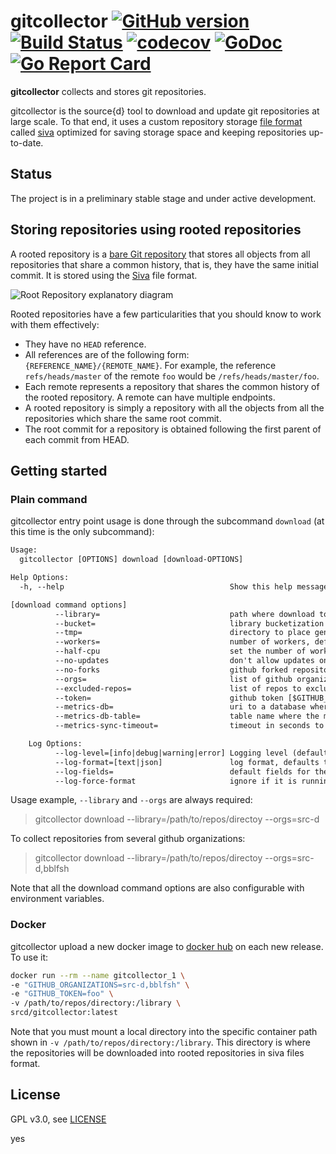 # gitcollector [![GitHub version](https://badge.fury.io/gh/src-d%2Fgitcollector.svg)](https://github.com/src-d/gitcollector/releases) [![Build Status](https://travis-ci.com/src-d/gitcollector.svg?branch=master)](https://travis-ci.com/src-d/gitcollector) [![codecov](https://codecov.io/gh/src-d/gitcollector/branch/master/graph/badge.svg)](https://codecov.io/gh/src-d/gitcollector) [![GoDoc](https://godoc.org/gopkg.in/src-d/gitcollector.v0?status.svg)](https://godoc.org/gopkg.in/src-d/gitcollector.v0) [![Go Report Card](https://goreportcard.com/badge/github.com/src-d/gitcollector)](https://goreportcard.com/report/github.com/src-d/gitcollector)

**gitcollector** collects and stores git repositories.

gitcollector is the source{d} tool to download and update git repositories at
large scale. To that end, it uses a custom repository storage
[file format](https://blog.sourced.tech/post/siva/) called [siva](https://github.com/src-d/go-siva) optimized for saving
storage space and keeping repositories up-to-date.

## Status

The project is in a preliminary stable stage and under active development.

## Storing repositories using rooted repositories

A rooted repository is a [bare Git repository](http://www.saintsjd.com/2011/01/what-is-a-bare-git-repository/) that stores all objects from all repositories that share a common history, that is, they have the same initial commit. It is stored using the [Siva](https://github.com/src-d/go-siva) file format.

![Root Repository explanatory diagram](https://user-images.githubusercontent.com/5582506/30617179-2aba194a-9d95-11e7-8fd5-0a87c2a595f9.png)

Rooted repositories have a few particularities that you should know to work with them effectively:

- They have no `HEAD` reference.
- All references are of the following form: `{REFERENCE_NAME}/{REMOTE_NAME}`. For example, the reference `refs/heads/master` of the remote `foo` would be `/refs/heads/master/foo`.
- Each remote represents a repository that shares the common history of the rooted repository. A remote can have multiple endpoints.
- A rooted repository is simply a repository with all the objects from all the repositories which share the same root commit.
- The root commit for a repository is obtained following the first parent of each commit from HEAD.

## Getting started

### Plain command

gitcollector entry point usage is done through the subcommand `download` (at this time is the only subcommand):

```txt
Usage:
  gitcollector [OPTIONS] download [download-OPTIONS]

Help Options:
  -h, --help                                     Show this help message

[download command options]
          --library=                             path where download to [$GITCOLLECTOR_LIBRARY]
          --bucket=                              library bucketization level (default: 2) [$GITCOLLECTOR_LIBRARY_BUCKET]
          --tmp=                                 directory to place generated temporal files (default: /tmp) [$GITCOLLECTOR_TMP]
          --workers=                             number of workers, default to GOMAXPROCS [$GITCOLLECTOR_WORKERS]
          --half-cpu                             set the number of workers to half of the set workers [$GITCOLLECTOR_HALF_CPU]
          --no-updates                           don't allow updates on already downloaded repositories [$GITCOLLECTOR_NO_UPDATES]
          --no-forks                             github forked repositories will not be downloaded [$GITCOLLECTOR_NO_FORKS]
          --orgs=                                list of github organization names separated by comma [$GITHUB_ORGANIZATIONS]
          --excluded-repos=                      list of repos to exclude separated by comma [$GITCOLLECTOR_EXCLUDED_REPOS]
          --token=                               github token [$GITHUB_TOKEN]
          --metrics-db=                          uri to a database where metrics will be sent [$GITCOLLECTOR_METRICS_DB_URI]
          --metrics-db-table=                    table name where the metrics will be added (default: gitcollector_metrics) [$GITCOLLECTOR_METRICS_DB_TABLE]
          --metrics-sync-timeout=                timeout in seconds to send metrics (default: 30) [$GITCOLLECTOR_METRICS_SYNC]

    Log Options:
          --log-level=[info|debug|warning|error] Logging level (default: info) [$LOG_LEVEL]
          --log-format=[text|json]               log format, defaults to text on a terminal and json otherwise [$LOG_FORMAT]
          --log-fields=                          default fields for the logger, specified in json [$LOG_FIELDS]
          --log-force-format                     ignore if it is running on a terminal or not [$LOG_FORCE_FORMAT]
```

Usage example, `--library` and `--orgs` are always required:

> gitcollector download --library=/path/to/repos/directoy --orgs=src-d

To collect repositories from several github organizations:

> gitcollector download --library=/path/to/repos/directoy --orgs=src-d,bblfsh

Note that all the download command options are also configurable with environment variables.

### Docker

gitcollector upload a new docker image to [docker hub](https://hub.docker.com/r/srcd/gitcollector/tags) on each new release. To use it:

``` sh
docker run --rm --name gitcollector_1 \
-e "GITHUB_ORGANIZATIONS=src-d,bblfsh" \
-e "GITHUB_TOKEN=foo" \
-v /path/to/repos/directory:/library \
srcd/gitcollector:latest
```

Note that you must mount a local directory into the specific container path shown in `-v /path/to/repos/directory:/library`. This directory is where the repositories will be downloaded into rooted repositories in siva files format.

## License

GPL v3.0, see [LICENSE](LICENSE)

yes
